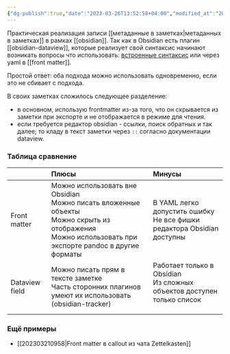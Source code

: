 ```yaml
---
{"dg-publish":true,"date":"2023-03-26T13:52:58+04:00","modified_at":"2023-03-26T14:19:47+04:00","permalink":"/metadannye-v-obsidian/","dgPassFrontmatter":true}
---
```



Практическая реализация записи [[метаданные в заметках|метаданных в заметках]]  в рамках [[obsidian]]. Так как в Obsidian есть плагин [[obsidian-dataview]], которые реализует свой синтаксис начинают возникать вопросы что использовать: [встроенные синтаксис](https://blacksmithgu.github.io/obsidian-dataview/annotation/add-metadata/) или через yaml в [[front matter]].

Простой ответ: оба подхода можно использовать одновременно, если это не сбивает с подхода.

В своих заметках сложилось следующее разделение:
- в основном, использую frontmatter из-за того, что он скрывается из заметки при экспорте и не отображается в режиме для чтения. 
- если требуется редактор obsidian - ссылки, поиск обратных и так далее; то кладу в текст заметки через `::` согласно документации dataview.

### Таблица сравнение


|  |Плюсы|Минусы|
|:--|:--|:--|
|Front matter|Можно использовать вне Obsidian <br> Можно писать вложенные объекты  <br> Можно скрыть из отображения   <br> Можно использовать при экспорте pandoc в другие форматы|В YAML легко допустить ошибку <br> Не все фишки редактора Obsidian доступны |
|Dataview field|Можно писать прям в тексте заметке  <br> Часть сторонних плагинов умеют их использовать (obsidian-tracker) |Работает только в Obsidian <br> Из сложных объектов доступен только список  <br> |

### Ещё примеры

- [[202303210958|Front matter в callout из чата Zettelkasten]]
